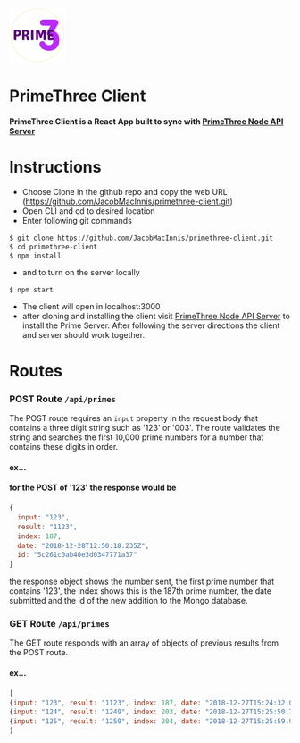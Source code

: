![PrimeThree logo](src/assets/primethree-logo-readme.png "PrimeThree Logo") 
# PrimeThree Client

#### PrimeThree Client is a React App built to sync with [PrimeThree Node API Server](https://github.com/JacobMacInnis/primethree-server)

# Instructions
- Choose Clone in the github repo and copy the web URL (https://github.com/JacobMacInnis/primethree-client.git)
- Open CLI and cd to desired location
- Enter following git commands
```
$ git clone https://github.com/JacobMacInnis/primethree-client.git
$ cd primethree-client
$ npm install
```
- and to turn on the server locally
```
$ npm start
```
- The client will open in localhost:3000
- after cloning and installing the client visit [PrimeThree Node API Server](https://github.com/JacobMacInnis/primethree-server) to install the Prime Server.  After following the server directions the client and server should work together.




# Routes

### POST Route `/api/primes`
The POST route requires an `input` property in the request body that contains a three digit string such as '123' or '003'.  The route validates the string and searches the first 10,000 prime numbers for a number that contains these digits in order. 

#### ex...
#### for the POST of '123' the response would be

```javascript
{ 
  input: "123", 
  result: "1123", 
  index: 187, 
  date: "2018-12-28T12:50:18.235Z", 
  id: "5c261c0ab40e3d0347771a37"
}
```

the response object shows the number sent, the first prime number that contains '123', the index shows this is the 187th prime number, the date submitted and the id of the new addition to the Mongo database.

### GET Route `/api/primes`

The GET route responds with an array of objects of previous results from the POST route.

#### ex...

```javascript
[
{input: "123", result: "1123", index: 187, date: "2018-12-27T15:24:32.073Z", id: "5c24eeb07270f14beea"},
{input: "124", result: "1249", index: 203, date: "2018-12-27T15:25:50.759Z", id: "5c24eefe7270f14beea"},
{input: "125", result: "1259", index: 204, date: "2018-12-27T15:25:59.911Z", id: "5c24ef077270f14beea"}
]
```
